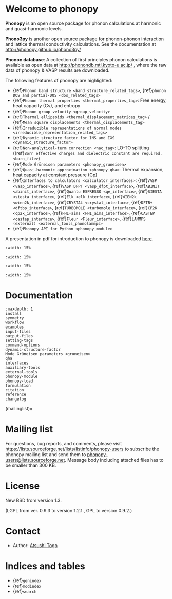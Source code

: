 # Welcome to phonopy

**Phonopy** is an open source package for phonon calculations at harmonic and
quasi-harmonic levels.

**Phono3py** is another open source package for phonon-phonon interaction and
lattice thermal conductivity calculations. See the documentation at
http://phonopy.github.io/phono3py/

**Phonon database**: A collection of first principles phonon calculations is
available as open data at http://phonondb.mtl.kyoto-u.ac.jp/ , where the raw
data of phonopy & VASP results are downloaded.

The following features of phonopy are highlighted:

- {ref}`Phonon band structure <band_structure_related_tags>`,
  {ref}`phonon DOS and partial-DOS <dos_related_tags>`
- {ref}`Phonon thermal properties <thermal_properties_tag>`: Free energy, heat
  capacity (Cv), and entropy
- {ref}`Phonon group velocity <group_velocity>`
- {ref}`Thermal ellipsoids <thermal_displacement_matrices_tag>` /
  {ref}`Mean square displacements <thermal_displacements_tag>`
- {ref}`Irreducible representations of normal modes <irreducible_representation_related_tags>`
- {ref}`Dynamic structure factor for INS and IXS <dynamic_structure_factor>`
- {ref}`Non-analytical-term correction <nac_tag>`: LO-TO splitting
  ({ref}`Born effective charges and dielectric constant are required. <born_file>`)
- {ref}`Mode Grüneisen parameters <phonopy_gruneisen>`
- {ref}`Quasi-harmonic approximation <phonopy_qha>`: Thermal expansion, heat
  capacity at constant pressure (Cp)
- {ref}`Interfaces to calculators <calculator_interfaces>`:
  {ref}`VASP <vasp_interface>`, {ref}`VASP DFPT <vasp_dfpt_interface>`,
  {ref}`ABINIT <abinit_interface>`, {ref}`Quantu ESPRESSO <qe_interface>`,
  {ref}`SIESTA <siesta_interface>`, {ref}`Elk <elk_interface>`,
  {ref}`WIEN2k <wien2k_interface>`, {ref}`CRYSTAL <crystal_interface>`,
  {ref}`DFTB+ <dftbp_interface>`, {ref}`TURBOMOLE <turbomole_interface>`,
  {ref}`CP2K <cp2k_interface>`, {ref}`FHI-aims <FHI_aims_interface>`,
  {ref}`CASTEP <castep_interface>`, {ref}`Fleur <Fleur_interface>`,
  {ref}`LAMMPS (external) <external_tools_phonolammps>`
- {ref}`Phonopy API for Python <phonopy_module>`

A presentation in pdf for introduction to phonopy is downloaded
[here](https://sf.net/projects/phonopy/files/phonopy.pdf/download).

```{image} band.png
:width: 15%
```

```{image} pdos.png
:width: 15%
```

```{image} thermalprop.png
:width: 15%
```

```{image} QHA.png
:width: 15%
```

# Documentation

```{toctree}
:maxdepth: 1
install
symmetry
workflow
examples
input-files
output-files
setting-tags
command-options
dynamic-structure-factor
Mode Grüneisen parameters <gruneisen>
qha
interfaces
auxiliary-tools
external-tools
phonopy-module
phonopy-load
formulation
citation
reference
changelog
```

<!-- Latex master doc is documentation.md. But documentation.md is not included
for html. Uncomment below when generating latex documentation. -->

<!-- ```{toctree}
:hidden:
documentation
``` -->

(mailinglist)=

# Mailing list

For questions, bug reports, and comments, please visit
https://lists.sourceforge.net/lists/listinfo/phonopy-users to subscribe the
phonopy mailing list and send them to phonopy-users@lists.sourceforge.net.
Message body including attached files has to be smaller than 300 KB.

# License

New BSD from version 1.3.

(LGPL from ver. 0.9.3 to version 1.2.1., GPL to version 0.9.2.)

# Contact

- Author: [Atsushi Togo](http://atztogo.github.io/)

# Indices and tables

- {ref}`genindex`
- {ref}`modindex`
- {ref}`search`
